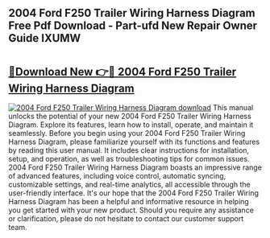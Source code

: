 ## 2004 Ford F250 Trailer Wiring Harness Diagram Free Pdf Download - Part-ufd New Repair Owner Guide IXUMW

# <h2><a href="http://dfhsf2.blite.top/?on=2004+Ford+F250+Trailer+Wiring+Harness+Diagram">🔗Download New 👉🔴 2004 Ford F250 Trailer Wiring Harness Diagram</a></h2>

[![2004 Ford F250 Trailer Wiring Harness Diagram download](https://i.imgur.com/lujVjoI.png)](http://dfhsf2.blite.top/?on=2004+Ford+F250+Trailer+Wiring+Harness+Diagram)
This manual unlocks the potential of your new 2004 Ford F250 Trailer Wiring Harness Diagram. Explore its features, learn how to install, operate, and maintain it seamlessly. Before you begin using your 2004 Ford F250 Trailer Wiring Harness Diagram, please familiarize yourself with its functions and features by reading this user manual. It includes clear instructions for installation, setup, and operation, as well as troubleshooting tips for common issues. 2004 Ford F250 Trailer Wiring Harness Diagram boasts an impressive range of advanced features, including voice control, automatic syncing, customizable settings, and real-time analytics, all accessible through the user-friendly interface. It's our hope that the 2004 Ford F250 Trailer Wiring Harness Diagram has been a helpful and informative resource in helping you get started with your new product. Should you require any assistance or clarification, please do not hesitate to contact our customer support team.
